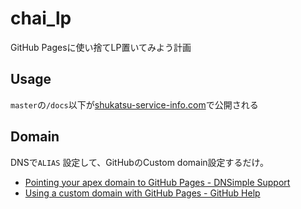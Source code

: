 # chai_lp

GitHub Pagesに使い捨てLP置いてみよう計画

## Usage

`master`の`/docs`以下が[shukatsu-service-info.com](shukatsu-service-info.com)で公開される

## Domain

DNSで`ALIAS` 設定して、GitHubのCustom domain設定するだけ。

- [Pointing your apex domain to GitHub Pages - DNSimple Support](https://support.dnsimple.com/articles/github-pages/)
- [Using a custom domain with GitHub Pages - GitHub Help](https://help.github.com/articles/using-a-custom-domain-with-github-pages/)
